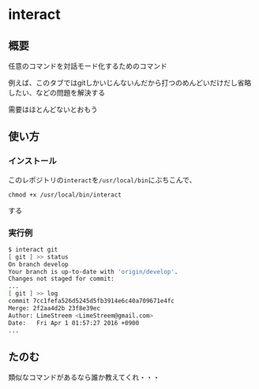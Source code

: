 # interact

## 概要

任意のコマンドを対話モード化するためのコマンド

例えば、このタブではgitしかいじんないんだから打つのめんどいだけだし省略したい、などの問題を解決する

需要はほとんどないとおもう

## 使い方

### インストール

このレポジトリの`interact`を`/usr/local/bin`にぶちこんで、

`chmod +x /usr/local/bin/interact`

する

### 実行例

```sh
$ interact git
[ git ] >> status
On branch develop
Your branch is up-to-date with 'origin/develop'.
Changes not staged for commit:
...
[ git ] >> log
commit 7cc1fefa526d5245d5fb3914e6c40a709671e4fc
Merge: 2f2aa4d2b 23f8e39ec
Author: LimeStreem <LimeStreem@gmail.com>
Date:   Fri Apr 1 01:57:27 2016 +0900
...
```

## たのむ

類似なコマンドがあるなら誰か教えてくれ・・・
